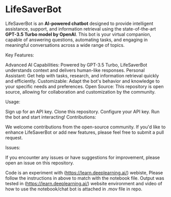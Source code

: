 # LifeSaverBot
LifeSaverBot is an **AI-powered chatbot** designed to provide intelligent assistance, support, and information retrieval using the state-of-the-art **GPT-3.5 Turbo model by OpenAI**. This bot is your virtual companion, capable of answering questions, automating tasks, and engaging in meaningful conversations across a wide range of topics.

Key Features:

Advanced AI Capabilities: Powered by GPT-3.5 Turbo, LifeSaverBot understands context and delivers human-like responses.
Personal Assistant: Get help with tasks, research, and information retrieval quickly and efficiently.
Customizable: Adapt the bot's behavior and knowledge to your specific needs and preferences.
Open Source: This repository is open source, allowing for collaboration and customization by the community.

Usage:

Sign up for an API key.
Clone this repository.
Configure your API key.
Run the bot and start interacting!
Contributions:

We welcome contributions from the open-source community. If you'd like to enhance LifeSaverBot or add new features, please feel free to submit a pull request.

Issues:

If you encounter any issues or have suggestions for improvement, please open an issue on this repository.


Code is an experiment with (https://learn.deeplearning.ai/) webiste, 
Please follow the instructions in above to match with the notebook file. Output was tested in (https://learn.deeplearning.ai/) website environment and video of how to use the notebook/chat bot is attached in .mov file in repo.
